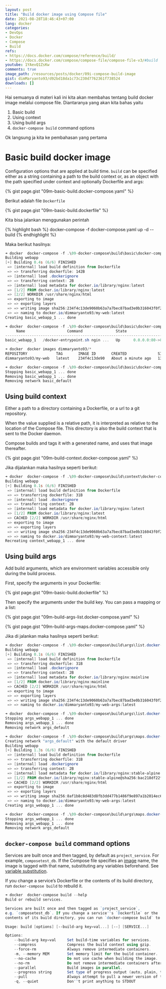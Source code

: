 ```yaml
---
layout: post
title: "Build docker image using Compose file"
date: 2021-08-28T18:46:43+07:00
lang: docker
categories:
- DevOps
- Docker
- Compose
- Build
refs: 
- https://docs.docker.com/compose/reference/build/
- https://docs.docker.com/compose/compose-file/compose-file-v3/#build
youtube: 1YAevQ1ZsKw
comments: true
image_path: /resources/posts/docker/09i-compose-build-image
gist: dimMaryanto93/d92bd18da1c73c230d7762361f738524
downloads: []
---
```


Hai semuanya di materi kali ini kita akan membahas tentang build docker image melalui compose file. Diantaranya yang akan kita bahas yaitu

1. Basic build
2. Using context
3. Using build args
4. `docker-compose build` command options

Ok langsung ja kita ke pembahasan yang pertama 

# Basic build docker image

Configuration options that are applied at build time. `build` can be specified either as a string containing a path to the build context or, as an object with the path specified under context and optionally Dockerfile and args:

{% gist page.gist "09m-basic-build.docker-compose.yaml" %}

Berikut adalah file `Dockerfile` 

{% gist page.gist "09m-basic-build.dockerfile" %}

Kita bisa jalankan menggunakan perintah 

{% highlight bash %}
docker-compose -f docker-compose.yaml up -d --build
{% endhighlight %}

Maka berikut hasilnya:

```powershell
➜ docker  docker-compose -f .\09-docker-compose\build\basic\docker-compose.yaml up -d --build
Building webapp
[+] Building 0.4s (6/6) FINISHED
 => [internal] load build definition from Dockerfile                                          0.0s
 => => transferring dockerfile: 142B                                                          0.0s
 => [internal] load .dockerignore                                                             0.0s
 => => transferring context: 2B                                                               0.0s
 => [internal] load metadata for docker.io/library/nginx:latest                               0.0s
 => [1/2] FROM docker.io/library/nginx:latest                                                 0.2s
 => [2/2] WORKDIR /usr/share/nginx/html                                                       0.0s
 => exporting to image                                                                        0.1s
 => => exporting layers                                                                       0.0s
 => => writing image sha256:234f4c13de9060b63a7a7bec87bad3e0b316043f0f2ff5bdd95d8601fc646a70  0.0s
 => => naming to docker.io/dimmaryanto93/my-web:latest                                        0.0s
Creating basic_webapp_1 ... done

➜ docker  docker-compose -f .\09-docker-compose\build\basic\docker-compose.yaml ps
     Name                   Command               State                Ports
------------------------------------------------------------------------------------------
basic_webapp_1   /docker-entrypoint.sh ngin ...   Up      0.0.0.0:80->80/tcp,:::80->80/tcp

➜ docker  docker images dimmaryanto93/*
REPOSITORY             TAG       IMAGE ID       CREATED              SIZE
dimmaryanto93/my-web   latest    234f4c13de90   About a minute ago   133MB

➜ docker  docker-compose -f .\09-docker-compose\build\basic\docker-compose.yaml down
Stopping basic_webapp_1 ... done
Removing basic_webapp_1 ... done
Removing network basic_default
```

## Using build context

Either a path to a directory containing a Dockerfile, or a url to a git repository.

When the value supplied is a relative path, it is interpreted as relative to the location of the Compose file. This directory is also the build context that is sent to the Docker daemon.

Compose builds and tags it with a generated name, and uses that image thereafter.

{% gist page.gist "09m-build-context.docker-compose.yaml" %}

Jika dijalankan maka hasilnya seperti berikut:

```powershell
➜ docker  docker-compose -f .\09-docker-compose\build\context\docker-compose.yaml up -d --build
Building webapp
[+] Building 0.1s (6/6) FINISHED
 => [internal] load build definition from Dockerfile                                             0.0s
 => => transferring dockerfile: 31B                                                              0.0s
 => [internal] load .dockerignore                                                                0.0s
 => => transferring context: 2B                                                                  0.0s
 => [internal] load metadata for docker.io/library/nginx:latest                                  0.0s
 => [1/2] FROM docker.io/library/nginx:latest                                                    0.0s
 => CACHED [2/2] WORKDIR /usr/share/nginx/html                                                   0.0s
 => exporting to image                                                                           0.0s
 => => exporting layers                                                                          0.0s
 => => writing image sha256:234f4c13de9060b63a7a7bec87bad3e0b316043f0f2ff5bdd95d8601fc646a70     0.0s
 => => naming to docker.io/dimmaryanto93/my-web-context:latest                                           0.0s
Recreating context_webapp_1 ... done
```

## Using build args

Add build arguments, which are environment variables accessible only during the build process.

First, specify the arguments in your Dockerfile:

{% gist page.gist "09m-basic-build.dockerfile" %}

Then specify the arguments under the build key. You can pass a mapping or a list:

{% gist page.gist "09m-build-args-list.docker-compose.yaml" %}

{% gist page.gist "09m-build-args-maps.docker-compose.yaml" %}

Jika di jalankan maka hasilnya seperti berikut:

```powershell
➜ docker  docker-compose -f .\09-docker-compose\build\args\list.docker-compose.yaml up -d --build
Building webapp
[+] Building 0.1s (6/6) FINISHED
 => [internal] load build definition from Dockerfile                                            0.0s
 => => transferring dockerfile: 31B                                                             0.0s
 => [internal] load .dockerignore                                                               0.0s
 => => transferring context: 2B                                                                 0.0s
 => [internal] load metadata for docker.io/library/nginx:mainline                               0.0s
 => [1/2] FROM docker.io/library/nginx:mainline                                                 0.0s
 => CACHED [2/2] WORKDIR /usr/share/nginx/html                                                  0.0s
 => exporting to image                                                                          0.0s
 => => exporting layers                                                                         0.0s
 => => writing image sha256:234f4c13de9060b63a7a7bec87bad3e0b316043f0f2ff5bdd95d8601fc646a70    0.0s
 => => naming to docker.io/dimmaryanto93/my-web-args:latest

➜ docker  docker-compose -f .\09-docker-compose\build\args\list.docker-compose.yaml down
Stopping args_webapp_1 ... done
Removing args_webapp_1 ... done
Removing network args_default

➜ docker  docker-compose -f .\09-docker-compose\build\args\maps.docker-compose.yaml up -d --build
Creating network "args_default" with the default driver
Building webapp
[+] Building 1.3s (6/6) FINISHED
 => [internal] load build definition from Dockerfile                                           0.0s
 => => transferring dockerfile: 31B                                                            0.0s
 => [internal] load .dockerignore                                                              0.0s
 => => transferring context: 2B                                                                0.0s
 => [internal] load metadata for docker.io/library/nginx:stable-alpine                         1.2s
 => [1/2] FROM docker.io/library/nginx:stable-alpine@sha256:bac218df22fef66a173cfa65d0dfa0742  0.0s
 => CACHED [2/2] WORKDIR /usr/share/nginx/html                                                 0.0s
 => exporting to image                                                                         0.0s
 => => exporting layers                                                                        0.0s
 => => writing image sha256:8af1b8c8d483d8fb3dd477b1486f9e897a1b2014ec6d5ae253f3f3bedb5b3a0a   0.0s
 => => naming to docker.io/dimmaryanto93/my-web-args:latest                                    0.0s
Creating args_webapp_1 ... done

➜ docker  docker-compose -f .\09-docker-compose\build\args\maps.docker-compose.yaml down
Stopping args_webapp_1 ... done
Removing args_webapp_1 ... done
Removing network args_default
```

## `docker-compose build` command options

Services are built once and then tagged, by default as `project_service`. For example, `composetest_db`. If the Compose file specifies an [image](https://docs.docker.com/compose/compose-file/compose-file-v3/#image) name, the image is tagged with that name, substituting any variables beforehand. See [variable substitution](https://docs.docker.com/compose/compose-file/compose-file-v3/#variable-substitution).

If you change a service’s Dockerfile or the contents of its build directory, run `docker-compose build` to rebuild it.

```powershell
➜ docker  docker-compose build --help
Build or rebuild services.

Services are built once and then tagged as `project_service`,
e.g. `composetest_db`. If you change a service''s `Dockerfile` or the
contents of its build directory, you can run `docker-compose build` to rebuild it.

Usage: build [options] [--build-arg key=val...] [--] [SERVICE...]

Options:
    --build-arg key=val     Set build-time variables for services.
    --compress              Compress the build context using gzip.
    --force-rm              Always remove intermediate containers.
    -m, --memory MEM        Set memory limit for the build container.
    --no-cache              Do not use cache when building the image.
    --no-rm                 Do not remove intermediate containers after a successful build.
    --parallel              Build images in parallel.
    --progress string       Set type of progress output (auto, plain, tty).
    --pull                  Always attempt to pull a newer version of the image.
    -q, --quiet             Don''t print anything to STDOUT
```